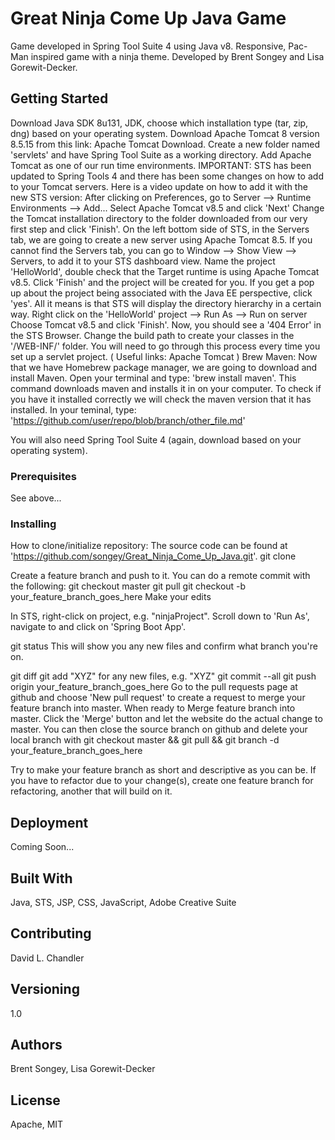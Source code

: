 # Great Ninja Come Up Java Game
Game developed in Spring Tool Suite 4 using Java v8. Responsive, Pac-Man inspired game with a ninja theme.
Developed by Brent Songey and Lisa Gorewit-Decker. 

## Getting Started
Download Java SDK 8u131, JDK, choose which installation type (tar, zip, dng) based on your operating system. 
Download Apache Tomcat 8 version 8.5.15 from this link: Apache Tomcat Download.
Create a new folder named 'servlets' and have Spring Tool Suite as a working directory.
Add Apache Tomcat as one of our run time environments.
IMPORTANT: STS has been updated to Spring Tools 4 and there has been some changes on how to add to your Tomcat servers. Here is a video update on how to add it with the new STS version:
After clicking on Preferences, go to Server --> Runtime Environments --> Add...
Select Apache Tomcat v8.5 and click 'Next'
Change the Tomcat installation directory to the folder downloaded from our very first step and click 'Finish'.
On the left bottom side of STS, in the Servers tab, we are going to create a new server using Apache Tomcat 8.5. If you cannot find the Servers tab, you can go to Window --> Show View --> Servers, to add it to your STS dashboard view. 
Name the project 'HelloWorld', double check that the Target runtime is using Apache Tomcat v8.5. Click 'Finish' and the project will be created for you. If you get a pop up about the project being associated with the Java EE perspective, click 'yes'. All it means is that STS will display the directory hierarchy in a certain way. 
Right click on the 'HelloWorld' project --> Run As --> Run on server
Choose Tomcat v8.5 and click 'Finish'. Now, you should see a '404 Error' in the STS Browser.
Change the build path to create your classes in the '/WEB-INF/' folder.
You  will need to go through this process every time you set up a servlet project. 
( Useful links: Apache Tomcat )
Brew Maven: Now that we have Homebrew package manager, we are going to download and install Maven. 
Open your terminal and type: 'brew install maven'.
This command downloads maven and installs it in on your computer. To check if you have it installed correctly we will check the maven version that it has installed. 
In your teminal, type: 'https://github.com/user/repo/blob/branch/other_file.md'
 
You will also need Spring Tool Suite 4 (again, download based on your operating system).

### Prerequisites
See above...

### Installing
How to clone/initialize repository:
The source code can be found at 'https://github.com/songey/Great_Ninja_Come_Up_Java.git'.
git clone

Create a feature branch and push to it. You can do a remote commit with the following:
git checkout master
git pull
git checkout -b your_feature_branch_goes_here
Make your edits

In STS, right-click on project, e.g. "ninjaProject". Scroll down to 'Run As', navigate to and click on 'Spring Boot App'.

git status
This will show you any new files and confirm what branch you're on.

git diff
git add "XYZ" for any new files, e.g. "XYZ"
git commit --all
git push origin your_feature_branch_goes_here
Go to the pull requests page at github and choose 'New pull request' to create a request to merge your feature branch into master.
When ready to Merge feature branch into master. Click the 'Merge' button and let the website do the actual change to master. You can then close the source branch on github and delete your local branch with git checkout master && git pull && git branch -d your_feature_branch_goes_here

Try to make your feature branch as short and descriptive as you can be. If you have to refactor due to your change(s), create one feature branch for refactoring, another that will build on it.

## Deployment
Coming Soon...

## Built With
Java, STS, JSP, CSS, JavaScript, Adobe Creative Suite

## Contributing
David L. Chandler

## Versioning 
1.0

## Authors
Brent Songey, Lisa Gorewit-Decker

## License
Apache, MIT
